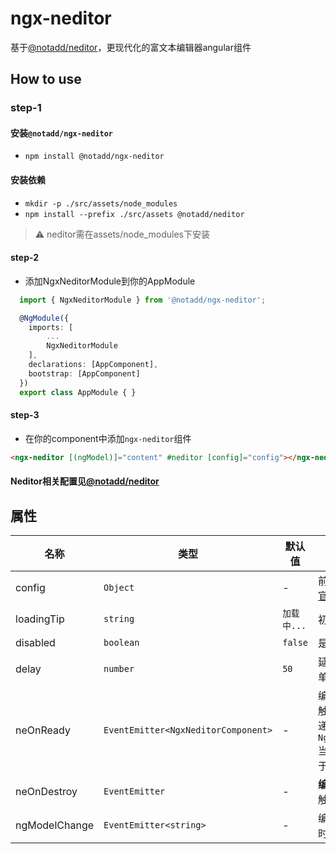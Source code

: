 # ngx-neditor

基于[@notadd/neditor](https://github.com/notadd/neditor)，更现代化的富文本编辑器angular组件

## How to use
### step-1

#### 安装`@notadd/ngx-neditor`
+ `npm install @notadd/ngx-neditor` 
 
#### 安装依赖
+ `mkdir -p ./src/assets/node_modules`
+ `npm install --prefix ./src/assets @notadd/neditor`
> ⚠ neditor需在assets/node_modules下安装

#### step-2

+ 添加NgxNeditorModule到你的AppModule

```typescript
  import { NgxNeditorModule } from '@notadd/ngx-neditor';

  @NgModule({
    imports: [
        ...
        NgxNeditorModule
    ],
    declarations: [AppComponent],
    bootstrap: [AppComponent]
  })
  export class AppModule { }
```

#### step-3

+ 在你的component中添加`ngx-neditor`组件

```html
<ngx-neditor [(ngModel)]="content" #neditor [config]="config"></ngx-neditor>
```

#### Neditor相关配置见[@notadd/neditor](https://github.com/notadd/neditor)

## 属性
| 名称    | 类型           | 默认值  | 描述 |
| ------- | ------------- | ----- | ----- |
| config | `Object` | - | 前端配置项说明，[见官网](http://fex.baidu.com/ueditor/#start-config) |
| loadingTip | `string` | `加载中...` | 初始化提示文本 |
| disabled | `boolean` | `false` | 是否禁用 |
| delay | `number` | `50` | 延迟初始化Neditor，单位：毫秒 |
| neOnReady | `EventEmitter<NgxNeditorComponent>` | - | 编辑器准备就绪后会触发该事件，并会传递 `NgxNeditorComponent` 当前实例对象，可用于后续操作。 |
| neOnDestroy | `EventEmitter` | - | **编辑器组件销毁**后会触发该事件 |
| ngModelChange | `EventEmitter<string>` | - | 编辑器内容发生改变时会触发该事件 |
